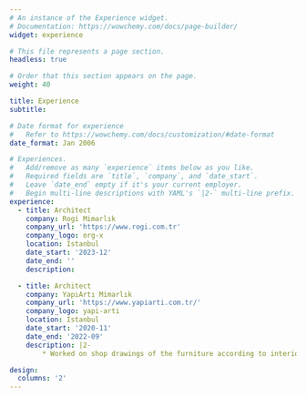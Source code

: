 ```yaml
---
# An instance of the Experience widget.
# Documentation: https://wowchemy.com/docs/page-builder/
widget: experience

# This file represents a page section.
headless: true

# Order that this section appears on the page.
weight: 40

title: Experience
subtitle:

# Date format for experience
#   Refer to https://wowchemy.com/docs/customization/#date-format
date_format: Jan 2006

# Experiences.
#   Add/remove as many `experience` items below as you like.
#   Required fields are `title`, `company`, and `date_start`.
#   Leave `date_end` empty if it's your current employer.
#   Begin multi-line descriptions with YAML's `|2-` multi-line prefix.
experience:
  - title: Architect
    company: Rogi Mimarlık
    company_url: 'https://www.rogi.com.tr'
    company_logo: org-x
    location: Istanbul
    date_start: '2023-12'
    date_end: ''
    description: 

  - title: Architect
    company: YapıArtı Mimarlık
    company_url: 'https://www.yapiarti.com.tr/'
    company_logo: yapi-arti
    location: Istanbul
    date_start: '2020-11'
    date_end: '2022-09'
    description: |2-
        * Worked on shop drawings of the furniture according to interior design projects of Turkish and European Hotel Groups, family house projects

design:
  columns: '2'
---
```

